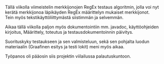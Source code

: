 Tällä viikolla viimeistelin merkkijonojen RegEx testaus algoritmin, jolla voi
nyt kerätä merkkijonoa läpikäyden RegEx määrittelyn mukaiset merkkijonot.
Tein myös tekstikäyttöliittymästä siistimmän ja selvemmän.

Aikaa tällä viikolla paljon myös dokumentointiin mm. javadoc, käyttöohjeiden
kirjoitus, Määrittely, toteutus ja testausdokumentoinnin päivitys.

Suorituskyky testaukseen ja sen valmisteluun, sekä sen pohjalta luodun materiaalin
(Graafinen esitys ja testi lokit) meni myös aikaa.

Työpanos oli pääosin siis projektin viilailussa palautuskuntoon.